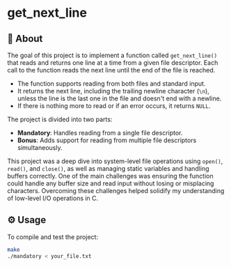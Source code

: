 # get_next_line

## 📌 About

The goal of this project is to implement a function called `get_next_line()` that reads and returns one line at a time from a given file descriptor. Each call to the function reads the next line until the end of the file is reached.

- The function supports reading from both files and standard input.
- It returns the next line, including the trailing newline character (`\n`), unless the line is the last one in the file and doesn't end with a newline.
- If there is nothing more to read or if an error occurs, it returns `NULL`.

The project is divided into two parts:
- **Mandatory**: Handles reading from a single file descriptor.
- **Bonus**: Adds support for reading from multiple file descriptors simultaneously.

This project was a deep dive into system-level file operations using `open()`, `read()`, and `close()`, as well as managing static variables and handling buffers correctly. One of the main challenges was ensuring the function could handle any buffer size and read input without losing or misplacing characters. Overcoming these challenges helped solidify my understanding of low-level I/O operations in C.

## ⚙️ Usage

To compile and test the project:

```bash
make
./mandatory < your_file.txt
